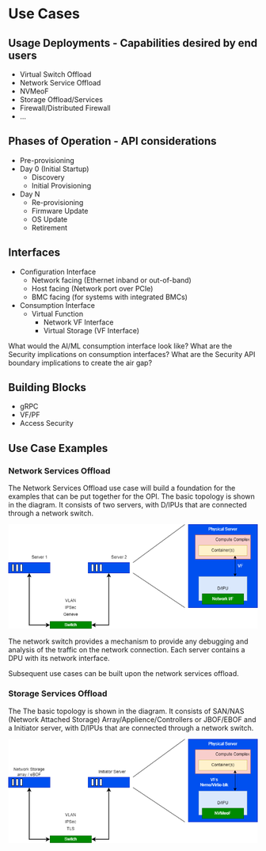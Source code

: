 # Use Cases

## Usage Deployments - Capabilities desired by end users

- Virtual Switch Offload
- Network Service Offload
- NVMeoF
- Storage Offload/Services
- Firewall/Distributed Firewall
- ...

## Phases of Operation - API considerations

- Pre-provisioning
- Day 0 (Initial Startup)
  - Discovery
  - Initial Provisioning
- Day N
  - Re-provisioning
  - Firmware Update
  - OS Update
  - Retirement

## Interfaces

- Configuration Interface
  - Network facing (Ethernet inband or out-of-band)
  - Host facing (Network port over PCIe)
  - BMC facing (for systems with integrated BMCs)
- Consumption Interface
  - Virtual Function
    - Network VF Interface
    - Virtual Storage (VF Interface)

What would the AI/ML consumption interface look like?
What are the Security implications on consumption interfaces?
What are the Security API boundary implications to create the air gap?

## Building Blocks

- gRPC
- VF/PF
- Access Security

## Use Case Examples

### Network Services Offload

The Network Services Offload use case will build a foundation for the examples that can be put together for the OPI.  The basic topology is shown in the diagram.  It consists of two servers, with D/IPUs that are connected through a network switch.

![Network Services Offload Use Case](doc/minutes/images/API-Use-Case-1.png)

The network switch provides a mechanism to provide any debugging and analysis of the traffic on the network connection.  Each server contains a DPU with its network interface.

Subsequent use cases can be built upon the network services offload.

### Storage Services Offload

The The basic topology is shown in the diagram.
It consists of SAN/NAS (Network Attached Storage) Array/Applience/Controllers or JBOF/EBOF and a Initiator server, with D/IPUs that are connected through a network switch.

![Storage Services Offload Use Case](doc/minutes/images/API-Storage-Use-Case.png)
